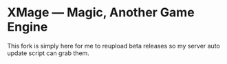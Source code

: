# XMage — Magic, Another Game Engine

This fork is simply here for me to reupload beta releases so my server auto update script can grab them.
